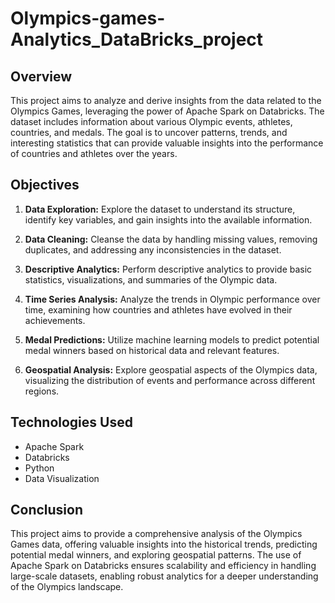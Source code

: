 # Olympics-games-Analytics_DataBricks_project

## Overview

This project aims to analyze and derive insights from the data related to the Olympics Games, leveraging the power of Apache Spark on Databricks. The dataset includes information about various Olympic events, athletes, countries, and medals. The goal is to uncover patterns, trends, and interesting statistics that can provide valuable insights into the performance of countries and athletes over the years.

## Objectives

1. **Data Exploration:** Explore the dataset to understand its structure, identify key variables, and gain insights into the available information.

2. **Data Cleaning:** Cleanse the data by handling missing values, removing duplicates, and addressing any inconsistencies in the dataset.

3. **Descriptive Analytics:** Perform descriptive analytics to provide basic statistics, visualizations, and summaries of the Olympic data.

4. **Time Series Analysis:** Analyze the trends in Olympic performance over time, examining how countries and athletes have evolved in their achievements.

5. **Medal Predictions:** Utilize machine learning models to predict potential medal winners based on historical data and relevant features.

6. **Geospatial Analysis:** Explore geospatial aspects of the Olympics data, visualizing the distribution of events and performance across different regions.

## Technologies Used

- Apache Spark
- Databricks
- Python
- Data Visualization 

## Conclusion

This project aims to provide a comprehensive analysis of the Olympics Games data, offering valuable insights into the historical trends, predicting potential medal winners, and exploring geospatial patterns. The use of Apache Spark on Databricks ensures scalability and efficiency in handling large-scale datasets, enabling robust analytics for a deeper understanding of the Olympics landscape.
